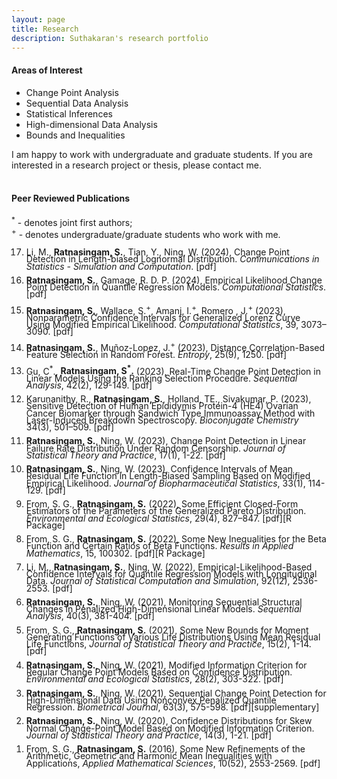 ```yaml
---
layout: page
title: Research
description: Suthakaran's research portfolio
---
```


  
#### Areas of Interest

* Change Point Analysis
* Sequential Data Analysis
* Statistical Inferences
* High-dimensional Data Analysis
* Bounds and Inequalities

I am happy to work with undergraduate and graduate students. If you are interested in a research project or thesis, please contact me. 
<br>
<br>


#### Peer Reviewed Publications

<sup>*</sup> - denotes joint first authors; <br>
<sup>+</sup> - denotes undergraduate/graduate students who work with me.


<div style="line-height:80%;">

<ol>

   <li value="17">  Li, M., <b>Ratnasingam, S.</b>, Tian, Y., Ning, W. (2024), Change Point Detection in Length-biased Lognormal Distribution. <a style="text-decoration:none" href="https://doi.org/10.1080/03610918.2024.2386561" target="_blank" rel="noopener noreferrer"><i>Communications in Statistics - Simulation and Computation</i></a>. <a style="text-decoration:none" href="../assets/2024SRWN.pdf" target="_blank" rel="noopener noreferrer">[pdf]</a> </li> <br>

   <li value="16"> <b>Ratnasingam, S.</b>, Gamage, R. D. P. (2024), Empirical Likelihood Change Point Detection in Quantile Regression Models. <a style="text-decoration:none" href="https://doi.org/10.1007/s00180-024-01526-w" target="_blank" rel="noopener noreferrer"><i>Computational Statistics</i></a>. <a style="text-decoration:none" href="../assets/2024SRRG.pdf" target="_blank" rel="noopener noreferrer">[pdf]</a> </li> <br>

   <li value="15"> <b>Ratnasingam, S.</b>, Wallace, S.<sup>+</sup>, Amani, I.<sup>+</sup>, Romero , J.<sup>+</sup> (2023), Nonparametric Confidence Intervals for Generalized Lorenz Curve Using Modified Empirical Likelihood. <a style="text-decoration:none" href="https://doi.org/10.1007/s00180-023-01431-8" target="_blank" rel="noopener noreferrer"><i>Computational Statistics</i></a>, 39, 3073–3090. <a style="text-decoration:none" href="../assets/2023SRSIJ.pdf" target="_blank" rel="noopener noreferrer">[pdf]</a> </li> <br>

   <li value="14"> <b>Ratnasingam, S.</b>, Muñoz-Lopez, J.<sup>+</sup> (2023), Distance Correlation-Based Feature Selection in Random Forest. <a style="text-decoration:none" href="https://www.ncbi.nlm.nih.gov/pmc/articles/PMC10528294/" target="_blank" rel="noopener noreferrer"><i>Entropy</i></a>, 25(9), 1250. <a style="text-decoration:none" href="../assets/2023SJEN.pdf" target="_blank" rel="noopener noreferrer">[pdf]</a> </li> <br>
  
  <li value="13"> Gu, C<sup>*</sup>., <b>Ratnasingam, S<sup>*</sup>.</b> (2023),  Real-Time Change Point Detection in Linear Models Using the Ranking Selection Procedure. <a style="text-decoration:none" href="https://doi.org/10.1080/07474946.2023.2187416" target="_blank" rel="noopener noreferrer"><i>Sequential Analysis</i></a>, 42(2), 129-149. <a style="text-decoration:none" href="../assets/2023CGSR.pdf" target="_blank" rel="noopener noreferrer">[pdf]</a> </li> <br>
    
   <li value="12"> Karunanithy, R., <b>Ratnasingam, S.</b>, Holland, TE., Sivakumar, P.  (2023), Sensitive Detection of Human Epididymis Protein-4 (HE4) Ovarian Cancer Biomarker through Sandwich Type Immunoassay Method with Laser-Induced Breakdown Spectroscopy. <a style="text-decoration:none" href="https://doi.org/10.1021/acs.bioconjchem.2c00551" target="_blank" rel="noopener noreferrer"><i>Bioconjugate Chemistry</i></a> 34(3), 501–509. <a style="text-decoration:none" href="../assets/2023RKSU.pdf" target="_blank" rel="noopener noreferrer">[pdf]</a> </li> <br>
  
   <li value="11"> <b>Ratnasingam, S.</b>, Ning, W. (2023), Change Point Detection in Linear Failure Rate Distribution Under Random Censorship. <a style="text-decoration:none" href="https://doi.org/10.1007/s42519-022-00309-0" target="_blank" rel="noopener noreferrer"><i>Journal of Statistical Theory and Practice</i></a>, 17(1), 1-22. <a style="text-decoration:none" href="../assets/2023SWJSTP.pdf" target="_blank" rel="noopener noreferrer">[pdf]</a> </li> <br>
  
   <li value="10"> <b>Ratnasingam, S.</b>, Ning, W. (2023), Confidence Intervals of Mean Residual Life Function in Length-Biased
Sampling Based on Modified Empirical Likelihood. <a style="text-decoration:none" href="https://doi.org/10.1080/10543406.2022.2089157" target="_blank" rel="noopener noreferrer"><i>Journal of Biopharmaceutical Statistics</i></a>, 33(1), 114-129. <a style="text-decoration:none" href="../assets/2023SWJBPS.pdf" target="_blank" rel="noopener noreferrer">[pdf]</a> </li> <br>
  
  <li value="9"> From, S. G.,  <b>Ratnasingam, S.</b> (2022), Some Efficient Closed-Form Estimators of the Parameters of the Generalized Pareto Distribution. <a style="text-decoration:none" href="https://doi.org/10.1007/s10651-022-00548-1" target="_blank" rel="noopener noreferrer"><i>Environmental and Ecological Statistics</i></a>, 29(4), 827–847. <a style="text-decoration:none" href="../assets/2022FSEES.pdf" target="_blank" rel="noopener noreferrer">[pdf]</a><a style="text-decoration:none" href="https://github.com/suthakaranr/EfficientClosedGPD" target="_blank" rel="noopener noreferrer">[R Package]</a> </li> <br>
  
  <li value="8"> From, S. G.,  <b>Ratnasingam, S.</b> (2022), Some New Inequalities for the Beta Function and Certain Ratios of Beta Functions. <a style="text-decoration:none" href="https://doi.org/10.1016/j.rinam.2022.100302" target="_blank" rel="noopener noreferrer"><i>Results in Applied Mathematics</i></a>, 15, 100302.  <a style="text-decoration:none" href="../assets/2022FSRINAM.pdf" target="_blank" rel="noopener noreferrer">[pdf]</a><a style="text-decoration:none" href="https://github.com/suthakaranr/IneqBetaFun" target="_blank" rel="noopener noreferrer">[R Package]</a> </li> <br>
  
  <li value="7"> Li, M., <b>Ratnasingam, S.</b>, Ning, W. (2022), Empirical-Likelihood-Based Confidence Intervals for
Quantile Regression Models with Longitudinal Data. <a style="text-decoration:none" href="https://doi.org/10.1080/00949655.2022.2043322" target="_blank" rel="noopener noreferrer"><i>Journal of Statistical Computation and Simulation</i></a>, 92(12), 2536-2553. <a style="text-decoration:none" href="../assets/2022ELJSCS.pdf" target="_blank" rel="noopener noreferrer">[pdf]</a></li> <br>
  
   <li value="6">  <b>Ratnasingam, S.</b>, Ning, W. (2021), Monitoring Sequential Structural Changes in Penalized High-Dimensional Linear Models. <a style="text-decoration:none" href="https://doi.org/10.1080/07474946.2021.1940500" target="_blank" rel="noopener noreferrer"><i>Sequential Analysis</i></a>, 40(3), 381-404. <a style="text-decoration:none" href="../assets/2021SWSA.pdf" target="_blank" rel="noopener noreferrer">[pdf]</a> </li> <br>
  
  <li value="5"> From, S. G.,  <b>Ratnasingam, S.</b> (2021), Some New Bounds for Moment Generating Functions of Various Life Distributions Using Mean Residual Life Functions, <a style="text-decoration:none" href="https://doi.org/10.1007/s42519-021-00176-1" target="_blank" rel="noopener noreferrer"><i>Journal of Statistical Theory and Practice</i></a>, 15(2), 1-14. <a style="text-decoration:none" href="../assets/2021FSJSPT.pdf" target="_blank" rel="noopener noreferrer">[pdf]</a></li> <br>
  
  <li value="4">  <b>Ratnasingam, S.</b>, Ning, W. (2021), Modified Information Criterion for Regular Change Point Models Based on Confidence Distribution. <a style="text-decoration:none" href="https://doi.org/10.1007/s10651-021-00485-5" target="_blank" rel="noopener noreferrer"><i>Environmental and Ecological Statistics</i></a>, 28(2), 303-322. <a style="text-decoration:none" href="../assets/2021SWEES.pdf" target="_blank" rel="noopener noreferrer">[pdf]</a> </li> <br>
  
  <li value="3">  <b>Ratnasingam, S.</b>, Ning, W. (2021), Sequential Change Point Detection for High-Dimensional Data Using Nonconvex Penalized Quantile Regression. <a style="text-decoration:none" href="https://doi.org/10.1002/bimj.202000078" target="_blank" rel="noopener noreferrer"><i>Biometrical Journal</i></a>, 63(3), 575-598. <a style="text-decoration:none" href="../assets/2020SWBJ.pdf" target="_blank" rel="noopener noreferrer">[pdf]</a><a style="text-decoration:none" href="https://onlinelibrary.wiley.com/action/downloadSupplement?doi=10.1002%2Fbimj.202000078&file=bimj2203-sup-0002-SuppMat.pdf" target="_blank" rel="noopener noreferrer">[supplementary]</a></li> <br>
  
  <li value="2">  <b>Ratnasingam, S.</b>, Ning, W. (2020), Confidence Distributions for Skew Normal Change-Point Model Based on Modified Information Criterion. <a style="text-decoration:none" href="https://doi.org/10.1007/s42519-020-00108-5" target="_blank" rel="noopener noreferrer"><i>Journal of Statistical Theory and Practice</i></a>, 14(3), 1-21. <a style="text-decoration:none" href="../assets/2020SWJSPT.pdf" target="_blank" rel="noopener noreferrer">[pdf]</a></li> <br>
  
  <li value="1">From, S. G.,  <b>Ratnasingam, S.</b> (2016), Some New Refinements of the Arithmetic, Geometric and Harmonic Mean Inequalities with Applications, <a style="text-decoration:none" href="http://dx.doi.org/10.12988/ams.2016.66191" target="_blank" rel="noopener noreferrer"><i>Applied Mathematical Sciences</i></a>, 10(52), 2553-2569. <a style="text-decoration:none" href="../assets/2016FSAMS.pdf" target="_blank" rel="noopener noreferrer">[pdf]</a></li> <br>

</ol>
</div>
<br>
<br>

